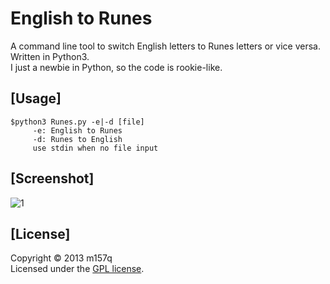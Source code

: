 English to Runes
======================
A command line tool to switch English letters to Runes letters or vice versa.  
Written in Python3.  
I just a newbie in Python, so the code is rookie-like.  

[Usage]
------
    $python3 Runes.py -e|-d [file]                                                 
         -e: English to Runes                                                                          
         -d: Runes to English                                                                          
         use stdin when no file input 

[Screenshot]
--------     
![1](http://i.imgur.com/u2r07ww.jpg)



[License]
----------
Copyright &copy; 2013 m157q  
Licensed under the [GPL license][GPL].

[GPL]: http://www.gnu.org/licenses/gpl.html
